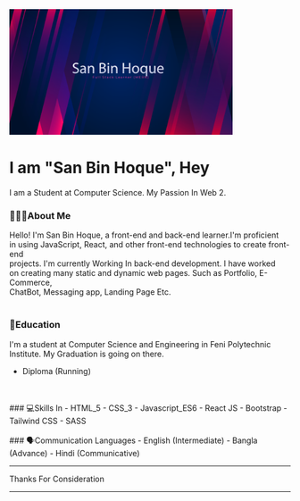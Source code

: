 <img src="./Img/github_banner.png" width="400px"/>

# I am "San Bin Hoque", Hey

I am a Student at Computer Science. My Passion In Web 2.

### 🤵🏻‍♂️About Me

Hello! I'm San Bin Hoque, a front-end and back-end learner.I'm proficient <br/> in using JavaScript, React, and other front-end technologies to create front-end <br/>  projects. I'm currently  Working In back-end development. I have worked <br/>  on creating many static and dynamic web pages. Such as Portfolio, E-Commerce, <br/>  ChatBot, Messaging app, Landing Page Etc.
<br/>
<br/>
### 📘Education

I'm a student at Computer Science and Engineering in Feni Polytechnic  <br/> Institute. My Graduation is going on there.

- Diploma (Running)
<br/>
<br/>
### 💻Skills In     
- HTML_5
- CSS_3
- Javascript_ES6
- React JS
- Bootstrap
- Tailwind CSS
- SASS
<br/>
<br/>
### 🗣️Communication Languages
- English (Intermediate)
- Bangla (Advance)
- Hindi (Communicative)


<hr/>
Thanks For Consideration        
<hr/>
